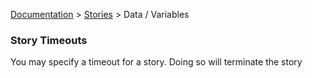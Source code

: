 [Documentation](/docs/documentation.md) > [Stories](/docs/stories.md) > Data / Variables

### Story Timeouts

You may specify a timeout for a story. Doing so will terminate the story
